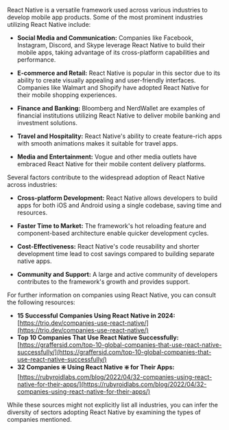 React Native is a versatile framework used across various industries to develop mobile app products. Some of the most prominent industries utilizing React Native include:

- **Social Media and Communication:** Companies like Facebook, Instagram, Discord, and Skype leverage React Native to build their mobile apps, taking advantage of its cross-platform capabilities and performance.
    
- **E-commerce and Retail:** React Native is popular in this sector due to its ability to create visually appealing and user-friendly interfaces. Companies like Walmart and Shopify have adopted React Native for their mobile shopping experiences.
    
- **Finance and Banking:** Bloomberg and NerdWallet are examples of financial institutions utilizing React Native to deliver mobile banking and investment solutions.
    
- **Travel and Hospitality:** React Native's ability to create feature-rich apps with smooth animations makes it suitable for travel apps.
    
- **Media and Entertainment:** Vogue and other media outlets have embraced React Native for their mobile content delivery platforms.
    

Several factors contribute to the widespread adoption of React Native across industries:

- **Cross-platform Development:** React Native allows developers to build apps for both iOS and Android using a single codebase, saving time and resources.
    
- **Faster Time to Market:** The framework's hot reloading feature and component-based architecture enable quicker development cycles.
    
- **Cost-Effectiveness:** React Native's code reusability and shorter development time lead to cost savings compared to building separate native apps.
    
- **Community and Support:** A large and active community of developers contributes to the framework's growth and provides support.
    

For further information on companies using React Native, you can consult the following resources:

- **15 Successful Companies Using React Native in 2024:** [https://trio.dev/companies-use-react-native/](https://trio.dev/companies-use-react-native/)
- **Top 10 Companies That Use React Native Successfully:** [https://graffersid.com/top-10-global-companies-that-use-react-native-successfully/](https://graffersid.com/top-10-global-companies-that-use-react-native-successfully/)
- **32 Companies ❇️ Using React Native ❇️ for Their Apps:** [https://rubyroidlabs.com/blog/2022/04/32-companies-using-react-native-for-their-apps/](https://rubyroidlabs.com/blog/2022/04/32-companies-using-react-native-for-their-apps/)

While these sources might not explicitly list all industries, you can infer the diversity of sectors adopting React Native by examining the types of companies mentioned.